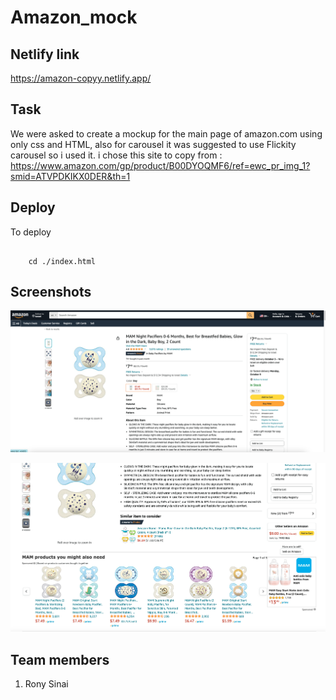 # Amazon_mock

## Netlify link

https://amazon-copyy.netlify.app/

## Task

We were asked to create a mockup for the main page of amazon.com using only css and HTML, also for carousel it was suggested to use Flickity carousel so i used it.
i chose this site to copy from :
https://www.amazon.com/gp/product/B00DYOQMF6/ref=ewc_pr_img_1?smid=ATVPDKIKX0DER&th=1

## Deploy

To deploy

```

    cd ./index.html

```

## Screenshots

![amazon frontpage](./img/page%20screenshots/Screenshot%202023-09-18%20at%2020.36.48.png)

![amazon frontpage](./img/page%20screenshots/Screenshot%202023-09-18%20at%2020.37.09.png)

## Team members

1. Rony Sinai

